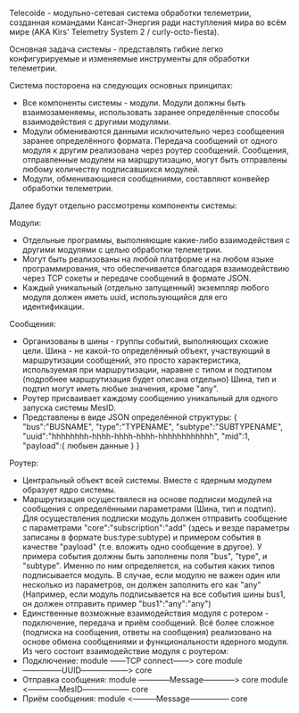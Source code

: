 Telecoide - модульно-сетевая система обработки телеметрии, созданная командами Кансат-Энергия ради наступления мира во всём мире (AKA Kirs' Telemetry System 2 / curly-octo-fiesta).

Основная задача системы - представлять гибкие легко конфигурируемые и изменяемые инструменты для обработки телеметрии.

Система постороена на следующих основных принципах:
- Все компоненты системы - модули. Модули должны быть взаимозаменяемы, использовать заранее определённые способы взаимодействия с другими модулями.
- Модули обмениваются данными исключительно через сообщеения заранее определённого формата. Передача сообщений от одного модуля к другим реализована через роутер сообщений. Сообщения, отправленные модулем на марщрутизацию, могут быть отправлены любому количеству подписавшихся модулей.
- Модули, обменивающиеся сообщениями, составляют конвейер обработки телеметрии.

Далее будут отдельно рассмотрены компоненты системы:

Модули:
- Отдельные программы, выполняющие какие-либо взаимодействия с другими модулями с целью обработки телеметрии.
- Могут быть реализованы на любой платформе и на любом языке программирования, что обеспечивается благодаря взаимодействию через TCP сокеты и передаче сообщений в формате JSON.
- Каждый уникальный (отдельно запущенный) экземпляр любого модуля должен иметь uuid, использующийся для его идентификации.

Сообщения:
- Организованы в шины - группы событий, выполняющих схожие цели. Шина - не какой-то определённый объект, участвующий в маршрутизации сообщений, это просто характеристика, используемая при маршрутизации, наравне с типом и подтипом (подробнее маршрутизация будет описана отдельно) Шина, тип и подтип могут иметь любые значения, кроме "any".
- Роутер присваивает каждому сообщению уникальный для одного запуска системы MesID.
- Представлены в виде JSON определённой структуры: 
 {
 	"bus":"BUSNAME",
 	"type":"TYPENAME",
 	"subtype":"SUBTYPENAME",
 	"uuid":"hhhhhhhh-hhhh-hhhh-hhhh-hhhhhhhhhhhh",
 	"mid":1,
 	"payload":{
 		любыен данные
 	}
 }

Роутер:
- Центральный объект всей системы. Вместе с ядерным модулем образует ядро системы.
- Маршрутизация осуществялеся на основе подписки модулей на сообщения с определёнными параметрами (Шина, тип и подтип). Для осуществления подписки модуль должен отправить сообщение с параметрами "core":"subscription":"add" (здесь и везде параметры записаны в формате bus:type:subtype) и примером события в качестве "payload" (т.е. вложить одно сообщение в другое). У примера события должны быть заполнены поля "bus", "type", и "subtype". Именно по ним определяется, на события каких типов подписывается модуль. В случае, если модулю не важен один или несколько из параметров, он должен заполнить его как "any" (Например, если модуль подписывается на все события шины bus1, он должен отправить пример "bus1":"any":"any")
- Единственные возможные взаимодействия модуля с ротером - подключение, передача и приём сообщений. Всё более сложное (подписка на сообщения, ответы на сообщения) реализовано на основе обмена сообщениями и функциональности ядерного модуля.
Из чего состоит взаимодействие модуля с роутером:
- Подключение:
	module ――TCP connect――> core
	module ―――――UUID――――――> core
- Отправка сообщения:
	module ――――Message――――> core
	module <――――MesID―――――― core
- Приём сообщения:
	module <―――Message――――― core